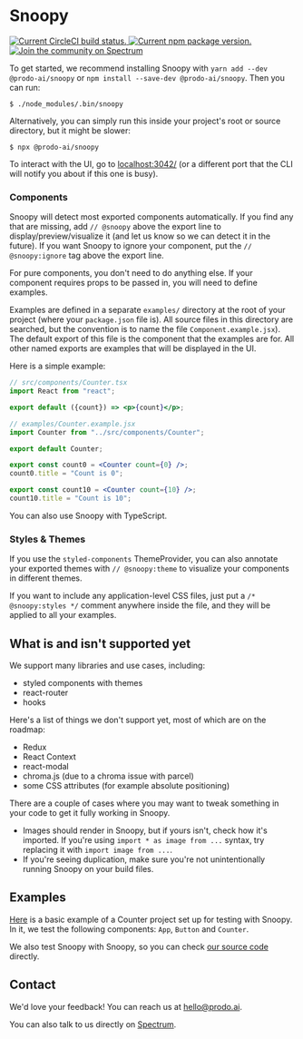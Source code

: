 # Snoopy

<p className="markdown">
  <a href="https://circleci.com/gh/prodo-ai/snoopy/tree/master">
    <img
      src="https://circleci.com/gh/prodo-ai/snoopy/tree/master.svg?style=svg"
      alt="Current CircleCI build status."
    />
  </a>
  <a href="https://www.npmjs.org/package/@prodo-ai/snoopy">
    <img
      src="https://badge.fury.io/js/%40prodo-ai%2Fsnoopy.svg"
      alt="Current npm package version."
    />
  </a>
  <a href="https://spectrum.chat/snoopy">
    <img
      alt="Join the community on Spectrum"
      src="https://withspectrum.github.io/badge/badge.svg"
    />
  </a>
</p>

To get started, we recommend installing Snoopy with `yarn add --dev @prodo-ai/snoopy` or `npm install --save-dev @prodo-ai/snoopy`. Then you can run:

```shell
$ ./node_modules/.bin/snoopy
```

Alternatively, you can simply run this inside your project's root or source directory, but it might be slower:

```shell
$ npx @prodo-ai/snoopy
```

To interact with the UI, go to [localhost:3042/][local snoopy] (or a different port that the CLI will notify you about if this one is busy).

### Components

Snoopy will detect most exported components automatically.
If you find any that are missing, add `// @snoopy` above the export line to
display/preview/visualize it (and let us know so we can detect it in the future).
If you want Snoopy to ignore your component, put the `// @snoopy:ignore` tag
above the export line.

For pure components, you don't need to do anything else. If your component requires
props to be passed in, you will need to define examples.

Examples are defined in a separate `examples/` directory at the root of your
project (where your `package.json` file is). All source files in this directory
are searched, but the convention is to name the file `Component.example.jsx`).
The default export of this file is the component that the examples are for. All
other named exports are examples that will be displayed in the UI.

Here is a simple example:

```jsx
// src/components/Counter.tsx
import React from "react";

export default ({count}) => <p>{count}</p>;
```

```jsx
// examples/Counter.example.jsx
import Counter from "../src/components/Counter";

export default Counter;

export const count0 = <Counter count={0} />;
count0.title = "Count is 0";

export const count10 = <Counter count={10} />;
count10.title = "Count is 10";
```

You can also use Snoopy with TypeScript.

### Styles & Themes

If you use the `styled-components` ThemeProvider, you can also annotate your
exported themes with `// @snoopy:theme` to visualize your components in different
themes.

If you want to include any application-level CSS files, just put a `/* @snoopy:styles */` comment anywhere inside the file, and they will be applied to
all your examples.

## What is and isn't supported yet

We support many libraries and use cases, including:

- styled components with themes
- react-router
- hooks

Here's a list of things we don't support yet, most of which are on the roadmap:

- Redux
- React Context
- react-modal
- chroma.js (due to a chroma issue with parcel)
- some CSS attributes (for example absolute positioning)

There are a couple of cases where you may want to tweak something in your code
to get it fully working in Snoopy.

- Images should render in Snoopy, but if yours isn't, check how it's imported. If
  you're using `import * as image from ...` syntax, try replacing it with
  `import image from ...`.
- If you're seeing duplication, make sure you're not unintentionally running
  Snoopy on your build files.

## Examples

[Here](https://github.com/prodo-ai/snoopy/tree/master/examples/01-counter) is a
basic example of a Counter project set up for testing with Snoopy. In it, we test
the following components: `App`, `Button` and `Counter`.

We also test Snoopy with Snoopy, so you can check [our source
code](https://github.com/prodo-ai/snoopy/tree/master/packages/ui/src) directly.

## Contact

We'd love your feedback! You can reach us at [hello@prodo.ai][].

You can also talk to us directly on [Spectrum][spectrum].

[hello@prodo.ai]: mailto:hello@prodo.ai
[local snoopy]: http://localhost:3042
[spectrum]: https://spectrum.chat/snoopy
